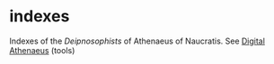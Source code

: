 # indexes
Indexes of the <em>Deipnosophists</em> of Athenaeus of Naucratis. See [Digital Athenaeus](http://digitalathenaeus.org) (tools)
